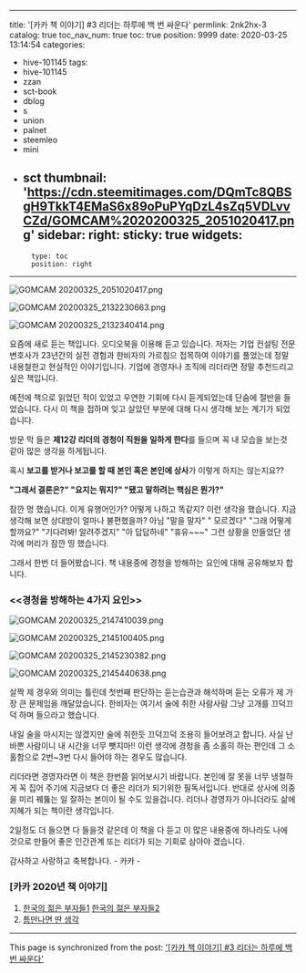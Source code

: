 
---
title: '[카카 책 이야기] #3 리더는 하루에 백 번 싸운다'
permlink: 2nk2hx-3
catalog: true
toc_nav_num: true
toc: true
position: 9999
date: 2020-03-25 13:14:54
categories:
- hive-101145
tags:
- hive-101145
- zzan
- sct-book
- dblog
- s
- union
- palnet
- steemleo
- mini
- sct
thumbnail: 'https://cdn.steemitimages.com/DQmTc8QBSgH9TkkT4EMaS6x89oPuPYqDzL4sZq5VDLvvCZd/GOMCAM%2020200325_2051020417.png'
sidebar:
    right:
        sticky: true
widgets:
    -
        type: toc
        position: right
---


![GOMCAM 20200325_2051020417.png](https://cdn.steemitimages.com/DQmTc8QBSgH9TkkT4EMaS6x89oPuPYqDzL4sZq5VDLvvCZd/GOMCAM%2020200325_2051020417.png)

![GOMCAM 20200325_2132230663.png](https://cdn.steemitimages.com/DQmbyvjFCJWwu2Pa6P2nKCZUTBUW1SLeAdtWJHWkcWAqCeA/GOMCAM%2020200325_2132230663.png)


![GOMCAM 20200325_2132340414.png](https://cdn.steemitimages.com/DQmUdr5qqQzLavzjQAMcywxCYqfz6Jj6YZDJFoE91toYWYL/GOMCAM%2020200325_2132340414.png)


요즘에 새로 듣는 책입니다.  오디오북을 이용해 듣고 있습니다.
저자는 기업 컨설팅 전문 변호사가 23년간의 실전 경험과 한비자의 가르침으 접목하여 이야기를 풀었는데 정말 내용철한고 현실적인 이야기입니다.  기업에 경영자나 조직에 리더라면 정말 추천드리고 싶은 책입니다.  

예전에 책으로 읽었던 적이 있었고 우연한 기회에 다시 듣게되었는데 단숨에 절반을 들었습니다.  다시 이 책을 접하며 잊고 살았던 부분에 대해 다시 생각해 보는 계기가 되었습니다. 

방문 막 들은 **제12강 리더의 경청이 직원을 일하게 한다**를 들으며 꼭 내 모습을 보는것 같아 많은 생각을 하게됩니다. 

혹시 **보고를 받거나 보고를 할 때** 
**본인 혹은 본인에 상사**가 이렇게 하지는 않는지요??

**"그래서 결론은?"
"요지는 뭐지?"
"됐고 말하려는 핵심은 뭔가?"**

잠깐 멍 했습니다.  이게 유행어인가?  어떻게 나하고 똑같지?  이런 생각을 했습니다. 지금 생각해 보면 상대방이 얼마나 불편했을까?  아님 "말을 말자"  " 모르겠다"  "그래 어떻게 할까요?" "기다려봐! 알려주겠지" "아 답답하네" "휴유~~~" 그런 상황을 만들었단 생각에 머리가 잠깐 띵 했습니다. 

그래서 한번 더 들어봤습니다.  책 내용중에  경청을 방해하는 요인에 대해  공유해보자 합니다. 



### <<경청을 방해하는 4가지 요인>>

![GOMCAM 20200325_2147410039.png](https://cdn.steemitimages.com/DQmXsoRDvBKfKxRBpXWoXxWhx9iDSmHeeqkQf4kjg7eytdM/GOMCAM%2020200325_2147410039.png)

![GOMCAM 20200325_2145100405.png](https://cdn.steemitimages.com/DQmeihCyKhmL6pV2iGP15Rir2WaNzYPK8ZdYZRSFZSzr5kG/GOMCAM%2020200325_2145100405.png)


![GOMCAM 20200325_2145230382.png](https://cdn.steemitimages.com/DQmer64U3cvzduQkCcPGM9wnVUBsS3NpWEYc347iMSUDybi/GOMCAM%2020200325_2145230382.png)

![GOMCAM 20200325_2145440638.png](https://cdn.steemitimages.com/DQmfJHLW5hj5JUEJAT2oUHLJn2VowCMmoD19SKk4LQVNpKR/GOMCAM%2020200325_2145440638.png)

살짝 제 경우와 의미는 틀린데 첫번째 판단하는 듣는습관과 해석하며 듣는 오류가 제 가장 큰 문제임을 깨달았습니다.  한비자는 여기서 술에 취한 사람사람 그냥 고개를 끄덕끄덕 하며 들으라고 했습니다. 

내일 술을 마시지는 않겠지만 술에 취한듯 끄덕끄덕 조용히 들어보려고 합니다.  사실 난 바쁜 사람이니 내 시간을 너무 뺏지마!! 이런 생각에 경청을 좀 소홀히 하는 편인데 그 소홀함으로 2번~3번 다시 들어야 하는 경우도 많습니다.  

리더라면 경영자라면 이 책은 한번쯤 읽어보시기 바랍니다.  본인에 잘 못을 너무 냉철하게 꼭 집어 주기에  지금보다 더 좋은 리더가 되기위한 필독서입니다.  반대로 상사에 의중을 미리 꿰뚫는 일 잘하는 본이이 될 수도 있을겁니다.  리더나 경영자가 아니더라도 삶에 지혜가 되는 책이란 생각입니다. 

2일정도 더 들으면 다 들을것 같은데  이 책을 다 듣고 이 많은 내용중에 하나라도 나에 것으로 만들어 좋은 인간관계 또는 리더가 되는 기회로 삼아야 겠습니다. 

감사하고 사랑하고 축복합나다.   - 카카 -

### [카카 2020년 책 이야기]
1. [한국의 젊은 부자들1](https://www.steemzzang.com/zzan/@kibumh/2gcgen-27) [한국의 젊은 부자들2](https://www.steemzzang.com/hive-101145/@kibumh/32)
2. [틈만나면 딴 생각](https://www.steemzzang.com/hive-101145/@kibumh/55oubh)

- - -

This page is synchronized from the post: ['[카카 책 이야기] #3 리더는 하루에 백 번 싸운다'](https://steemit.com/@kibumh/2nk2hx-3)
